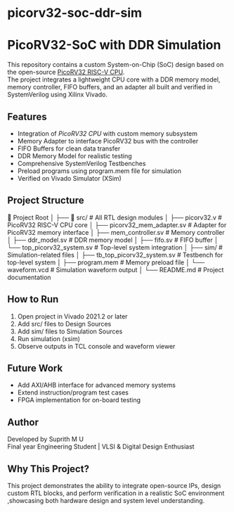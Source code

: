 # picorv32-soc-ddr-sim


# PicoRV32-SoC with DDR Simulation

This repository contains a custom System-on-Chip (SoC) design based on the open-source [PicoRV32 RISC-V CPU](https://github.com/cliffordwolf/picorv32).  
The project integrates a lightweight CPU core with a DDR memory model, memory controller, FIFO buffers, and an adapter all built and verified in SystemVerilog using Xilinx Vivado.

## Features

* Integration of *PicoRV32 CPU* with custom memory subsystem  
* Memory Adapter to interface PicoRV32 bus with the controller  
* FIFO Buffers for clean data transfer  
* DDR Memory Model for realistic testing  
* Comprehensive SystemVerilog Testbenches
* Preload programs using program.mem file for simulation
* Verified on Vivado Simulator (XSim)  


##  Project Structure
📂 Project Root
│
├── 📁 src/                     # All RTL design modules
│   ├── picorv32.v              # PicoRV32 RISC-V CPU core
│   ├── picorv32_mem_adapter.sv # Adapter for PicoRV32 memory interface
│   ├── mem_controller.sv       # Memory controller
│   ├── ddr_model.sv            # DDR memory model
│   ├── fifo.sv                 # FIFO buffer
│   └── top_picorv32_system.sv  # Top-level system integration
│
├──  sim/                     # Simulation-related files
│   ├── tb_top_picorv32_system.sv # Testbench for top-level system
│   ├── program.mem             # Memory preload file
│   └── waveform.vcd            # Simulation waveform output
│
└──  README.md                # Project documentation

## How to Run
1. Open project in Vivado 2021.2 or later  
2. Add src/ files to Design Sources  
3. Add sim/ files to Simulation Sources  
4. Run simulation (xsim)  
5. Observe outputs in TCL console and waveform viewer  



##  Future Work

* Add AXI/AHB interface for advanced memory systems  
* Extend instruction/program test cases  
* FPGA implementation for on-board testing  


##  Author

Developed by Suprith M U  
Final year Engineering Student | VLSI & Digital Design Enthusiast  



##  Why This Project?
This project demonstrates the ability to integrate open-source IPs, design custom RTL blocks, and perform verification in a realistic SoC environment ,showcasing both hardware design and system level understanding.

